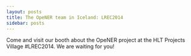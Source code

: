 ```yaml
---
layout: posts
title: The OpeNER team in Iceland: LREC2014
sidebar: posts
---
```


Come and visit our booth about the OpeNER project at the HLT Projects Village #LREC2014. We are waiting for you!